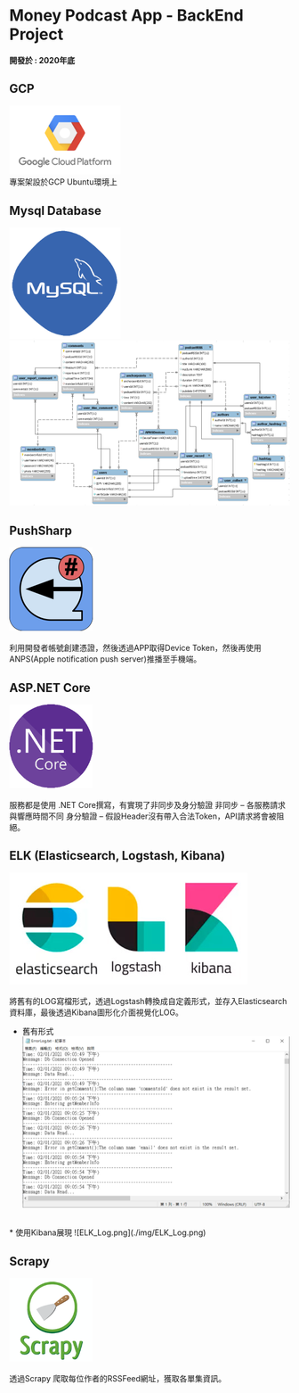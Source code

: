 # Money Podcast App - BackEnd Project

**開發於 : 2020年底**

## GCP
<img src="./img/Google-cloud-platform.png" width="200"> <br>
專案架設於GCP Ubuntu環境上
## Mysql Database
<img src="./img/Mysql.png" width="200"> <br>
![schema.png](./img/schema.png) <br>

## PushSharp
<img src="./img/pushSharp.png" width="150"> <br>    
利用開發者帳號創建憑證，然後透過APP取得Device Token，然後再使用ANPS(Apple notification push server)推播至手機端。

## ASP.NET Core
<img src="./img/.NetCore.png" width="150"> <br>    
服務都是使用 .NET Core撰寫，有實現了非同步及身分驗證
非同步 – 各服務請求與響應時間不同
身分驗證 – 假設Header沒有帶入合法Token，API請求將會被阻絕。

## ELK (Elasticsearch, Logstash, Kibana)
![ELK.png](./img/ELK.png) <br>    
將舊有的LOG寫檔形式，透過Logstash轉換成自定義形式，並存入Elasticsearch資料庫，最後透過Kibana圖形化介面視覺化LOG。

* 舊有形式
![Log.png](./img/Log.png) <br>
<br>
* 使用Kibana展現
![ELK_Log.png](./img/ELK_Log.png) <br>

## Scrapy
<img src="./img/Scrapy.png" width="150"> <br>    
透過Scrapy 爬取每位作者的RSSFeed網址，獲取各單集資訊。
